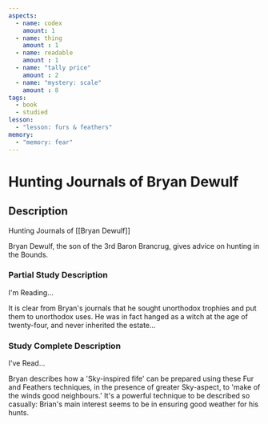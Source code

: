 ```yaml
---
aspects: 
  - name: codex
    amount: 1
  - name: thing
    amount : 1
  - name: readable
    amount : 1
  - name: "tally price"
    amount : 2
  - name: "mystery: scale"
    amount : 8
tags:
  - book
  - studied
lesson:
  - "lesson: furs & feathers"
memory:
  - "memory: fear"
---
```


# Hunting Journals of Bryan Dewulf

## Description
Hunting Journals of [[Bryan Dewulf]]

Bryan Dewulf, the son of the 3rd Baron Brancrug, gives advice on hunting in the Bounds.
### Partial Study Description
I'm Reading...

It is clear from Bryan's journals that he sought unorthodox trophies and put them to unorthodox uses. He was in fact hanged as a witch at the age of twenty-four, and never inherited the estate…
### Study Complete Description
I've Read...

Bryan describes how a 'Sky-inspired fife' can be prepared using these Fur and Feathers techniques, in the presence of greater Sky-aspect, to 'make of the winds good neighbours.' It's a powerful technique to be described so casually: Brian's main interest seems to be in ensuring good weather for his hunts.